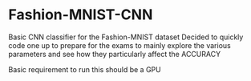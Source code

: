 # Fashion-MNIST-CNN
Basic CNN classifier for the Fashion-MNIST dataset
Decided to quickly code one up to prepare for the exams to mainly explore the various parameters
and see how they particularly affect the ACCURACY

Basic requirement to run this should be a GPU
